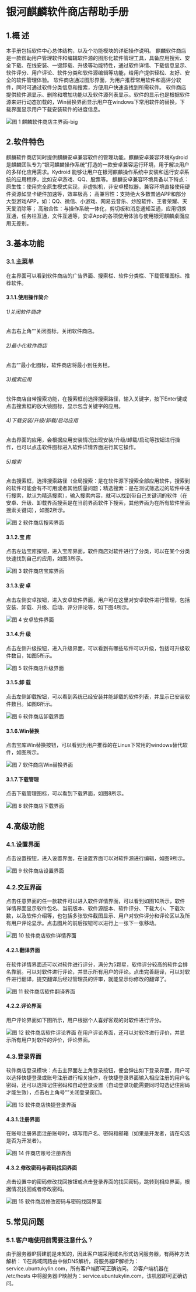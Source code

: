 #  银河麒麟软件商店帮助手册

## 1.概 述
本手册包括软件中心总体结构，以及个功能模块的详细操作说明。
麒麟软件商店是一款帮助用户管理软件和编辑软件源的图形化软件管理工具，具备应用搜索、安全下载、在线安装、一键卸载、升级等功能特性，通过软件详情、下载信息显示、软件评分、用户评论、软件分类和软件源编辑等功能，给用户提供轻松、友好、安全的软件管理体验。
软件商店通过图形界面，为用户推荐常用软件和高评分软件，同时可通过软件分类信息和搜索，方便用户快速查找到所需软件。
软件商店提供软件源显示、删除和增加功能以及软件源列表显示。软件的显示也是根据软件源来进行动态加载的，Win替换界面显示用户在windows下常用软件的替换，下载界面显示用户下载安装软件的进度信息。

![图 1 麒麟软件商店主界面-big](image/1.png)
## 2.软件特色
麒麟软件商店同时提供麒麟安卓兼容软件的管理功能。麒麟安卓兼容环境Kydroid是麒麟团队专为“银河麒麟操作系统”打造的一款安卓兼容运行环境，用于解决用户的多样化应用需求。Kydroid 能够让用户在银河麒麟操作系统中安装和运行安卓系统的应用程序，比如安卓游戏、QQ、股票等。
麒麟安卓兼容环境具备以下特点：
原生性：使用完全原生模式实现，非虚拟机，非安卓模拟器。兼容环境直接使用硬件资源如显卡硬件加速等，效率极高；
高兼容性：支持绝大多数普通APP和部分大型游戏APP，如：QQ、微信、小游戏、网易云音乐、炒股软件、王者荣耀、天天爱消除等；
高融合性：与操作系统一体化，剪切板和消息通知互通，应用切换互通，任务栏互通，文件互通等，安卓App的各项使用体验与使用银河麒麟桌面应用无差别。
## 3.基本功能
### 3.1.主菜单
在主界面可以看到软件商店的广告界面、搜索栏、软件分类栏、下载管理图标、推荐软件。
#### 3.1.1.使用操作简介
###### 1)关闭软件商店
点击右上角“”关闭图标，关闭软件商店。
###### 2)最小化软件商店
点击“”最小化图标，软件商店将最小到任务栏。
###### 3)搜索应用
软件商店自带搜索功能，在搜索框前选择搜索路径，输入关键字，按下Enter键或点击搜索框的放大镜图标，显示包含关键字的应用。
###### 4)下载安装/升级/卸载/启动应用
点击界面的应用，会根据应用安装情况出现安装/升级/卸载/启动等按钮进行操作，也可以点击软件图标进入软件详情界面进行其它操作。
###### 5)搜索
点击搜索框，选择搜索路径（全局搜索：是在软件源下搜索全部应用软件，搜索到的软件可能会有不可用或者其他质量问题；精选搜索：是在测试筛选过的软件中进行搜索，默认为精选搜索），输入搜索内容，就可以找到带自己关键词的软件（在安卓、升级、卸载界面搜索是在当前界面软件下搜索，其他界面为在所有软件里面搜索关键词），如图2所示。

![图 2 软件商店搜索界面](image/2.png)
#### 3.1.2.宝 库
点击左边宝库按钮，进入宝库界面，软件商店对软件进行了分类，可以在某个分类快速找到自己的应用，如图3所示。

![图 3 软件商店宝库界面](image/3.png)
#### 3.1.3.安 卓
点击左侧安卓按钮，进入安卓软件界面，用户可在这里对安卓软件进行管理，包括安装、卸载、升级、启动、评分评论等，如下图4所示。

![图 4 安卓软件界面](image/4.png)
#### 3.1.4.升 级
点击左侧升级按钮，进入升级界面，可以看到有哪些软件可以升级，包括可升级软件数目，如图5所示。

![图 5 软件商店升级界面](image/5.png)
#### 3.1.5.卸 载
点击左侧卸载按钮，可以看到系统已经安装并能卸载的软件列表，并显示已安装软件数目。如图6所示。

![图 6 软件商店卸载界面](image/6.png)
#### 3.1.6.Win替换
点击宝库Win替换按钮，可以看到为用户推荐的在Linux下常用的windows替代软件，如图所示。

![图 7 软件商店Win替换界面](image/7.png)
#### 3.1.7.下载管理
点击下载管理图标，可以看到下载界面，如图8所示。

![图 8 软件商店下载界面](image/8.png)
## 4.高级功能
### 4.1.设置界面
点击设置按钮，进入设置界面，在设置界面可以对软件源进行编辑，如图9所示。

![图 9 软件商店设置界面](image/9.png)
### 4.2.交互界面
点击任意界面的任一款软件可以进入软件详情界面，可以看到如图10所示，软件详情界面显示软件包名、当前版本、软件源版本、软件评分、下载大小、下载次数，以及软件介绍等，也包括多张软件截图显示、用户对软件评分和评论区以及所有用户评论显示。点击图片的前后按钮可以进行上一张下一张移动。

![图 10 软件商店软件详情界面](image/10.png)
#### 4.2.1.翻译界面
在软件详情界面还可以对软件进行评分，满分为5颗星，软件评分较高的软件会排名靠前。可以对软件进行评论，并显示所有用户的评论。点击完善翻译，可以对软件进行翻译，提交翻译后经过管理员的评审，就能显示你修改的翻译了。

![图 11 软件商店软件翻译界面](image/11.png)
#### 4.2.2.评论界面
用户评论界面如下图所示，用户根据个人喜好客观的对软件进行评分。

![图 12 软件商店软件评论界面](image/12.png)
在用户评论界面，还可以对软件进行评价，并显示所有用户对软件的评价，评论界面。
### 4.3.登录界面
软件商店登录模块：点击主界面左上角登录按钮，便会弹出如下登录界面，用户可以选择快捷登录或账号注册进行相关操作，在快捷登录界面输入相应注册的用户名密码，还可以选择记住密码和自动登录设置（自动登录功能需要同时勾选记住密码才能生效），点击右上角号“”关闭登录窗口。

![图 13 软件商店快捷登录界面](image/13.png)
#### 4.3.1.注册界面
在账号注册界面注册账号时，填写用户名、密码和邮箱（如果是开发者，请在勾选是否为开发者）。

![图 14 件商店账号注册界面](image/14.png)
#### 4.3.2.修改密码与密码找回界面
点击设置中的密码修改找回按钮或点击登录界面的找回密码，跳转到相应界面，根据情况找回或者修改密码。

![图 15 软件商店修改密码与密码找回界面](image/15.png)
## 5.常见问题
### 5.1.客户端使用前需要注意什么？
由于服务器IP搭建前是未知的，因此客户端采用域名形式访问服务器，有两种方法解析：
1)在局域网路由中做DNS解析，将服务器IP解析为：service.ubuntukylin.com，所有客户端即可正确访问。
2)客户端机器在 /etc/hosts 中将服务器IP映射为：service.ubuntukylin.com，该机器即可正确访问。
